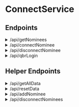 # ConnectService

## Endpoints ##
<details>
   <summary>/api/getNominees</summary>
   <p>
   <ul>
      <li>Retrieves a list of connected nominees by qff number</li>
      
   <li>Input:
   {
      "qffNo": integer
   }</li>
      
   <li>Output:
   [
      {
           nomineeId: integer,
           nomineeName: String,
           points: integer,
           qffNo: integer,
           isConnected: boolean
       }
   ]</li>
   </ul>
  </p>
 </details>
 
 <details>
   <summary>/api/connectNominee</summary>
   <p>
      <ul>
         <li>Connects nominee to qff number</li>      
         <li>Input: 
         { 
            "qffNo": integer, 
            "nomineeId": integer 
         }</li>         
         <li>
            Output: Status code
         </li>
   </ul>
  </p>
 </details>
 
 <details>
   <summary>/api/disconnectNominee</summary>
   <p>
      <ul>
         <li>Disconnects nominee from qff number</li>
      
   <li>Input:
   {
      "qffNo": integer,
      "nomineeId": integer
   }</li>
      
   <li>Output:
   Status code</li>
   </ul>
  </p>
 </details>
 
 <details>
   <summary>/api/qbrLogin</summary>
   <p>
      <ul>
         <li>Displays QBR login page</li>      
         <li>Input: /api/qbrLogin?qffNo=1234567890&nomineeId=987654321&redirectUrl=http://www.google.com.au</li>         
         <li>
            Output: QBR login page
         </li>
   </ul>
  </p>
 </details>
 
 ## Helper Endpoints ##
<details>
   <summary>/api/getAllData</summary>
   <p>
   <ul>
      <li>Retrieves a list of all nominees in DB</li>
      
   <li>Input:none
      
   <li>Output:
   [
      {
           nomineeId: integer,
           nomineeName: String,
           points: integer,
           qffNo: integer,
           isConnected: boolean
       }
   ]</li>
   </ul>
  </p>
 </details>
 
 <details>
   <summary>/api/resetData</summary>
   <p>
   <ul>
      <li>Resets DB to original state</li>
      
   <li>Input:none
      
   <li>Output: Status code</li>
   </ul>
  </p>
 </details>
 
 <details>
   <summary>/api/addNominee</summary>
   <p>
   <ul>
      <li>Adds a nominee to DB</li>
      
   <li>Input: 
      {
           nomineeId: integer,
           nomineeName: String,
           points: integer,
           qffNo: integer,
           isConnected: boolean
       }
      
   <li>Output: Staus code</li>
   </ul>
  </p>
 </details>
 
 <details>
   <summary>/api/disconnectNominees</summary>
   <p>
   <ul>
      <li>Disconnects all nominees for qffNo</li>
      
   <li>Input: 
      {
           qffNo: integer
       }
      
   <li>Output: Staus code</li>
   </ul>
  </p>
 </details>

